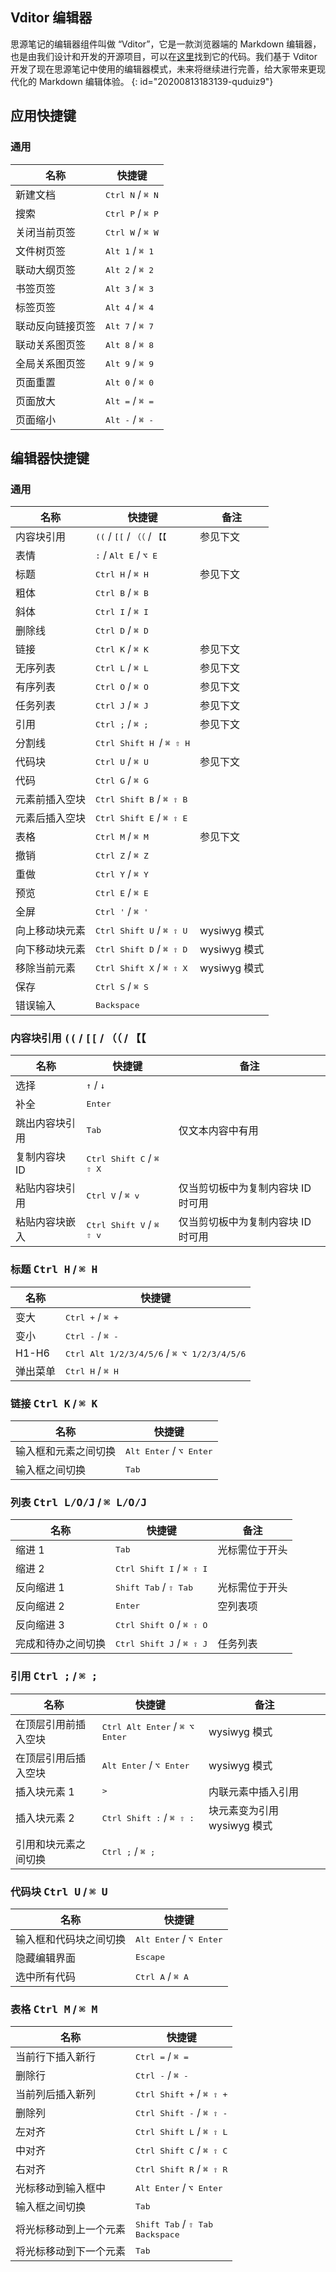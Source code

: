 ## Vditor 编辑器

思源笔记的编辑器组件叫做 “Vditor”，它是一款浏览器端的 Markdown 编辑器，也是由我们设计和开发的开源项目，可以在[这里](https://github.com/Vanessa219/vditor)找到它的代码。我们基于 Vditor 开发了现在思源笔记中使用的编辑器模式，未来将继续进行完善，给大家带来更现代化的 Markdown 编辑体验。
{: id="20200813183139-quduiz9"}

## 应用快捷键

### 通用

| 名称                   | 快捷键                            |
| ------------------------ | ------------------------------------ |
| 新建文档             | <kbd>Ctrl N</kbd> / <kbd>⌘ N</kbd> |
| 搜索                   | <kbd>Ctrl P</kbd> / <kbd>⌘ P</kbd> |
| 关闭当前页签       | <kbd>Ctrl W</kbd> / <kbd>⌘ W</kbd> |
| 文件树页签          | <kbd>Alt 1</kbd> / <kbd>⌘ 1</kbd>  |
| 联动大纲页签       | <kbd>Alt 2</kbd> / <kbd>⌘ 2</kbd>  |
| 书签页签             | <kbd>Alt 3</kbd> / <kbd>⌘ 3</kbd>  |
| 标签页签             | <kbd>Alt 4</kbd> / <kbd>⌘ 4</kbd>  |
| 联动反向链接页签 | <kbd>Alt 7</kbd> / <kbd>⌘ 7</kbd>  |
| 联动关系图页签    | <kbd>Alt 8</kbd> / <kbd>⌘ 8</kbd>  |
| 全局关系图页签    | <kbd>Alt 9</kbd> / <kbd>⌘ 9</kbd>  |
| 页面重置             | <kbd>Alt 0</kbd> / <kbd>⌘ 0</kbd>  |
| 页面放大             | <kbd>Alt =</kbd> / <kbd>⌘ =</kbd>  |
| 页面缩小             | <kbd>Alt -</kbd> / <kbd>⌘ -</kbd>  |

## 编辑器快捷键

### 通用

| 名称                | 快捷键                                                             | 备注         |
| --------------------- | --------------------------------------------------------------------- | -------------- |
| 内容块引用       | <kbd>((</kbd> / <kbd>[[</kbd> / <kbd>（（</kbd> / <kbd>【【</kbd> | 参见下文   |
| 表情                | <kbd>:</kbd> / <kbd>Alt E</kbd> / <kbd>⌥ E</kbd>                    |                |
| 标题                | <kbd>Ctrl H</kbd> / <kbd>⌘ H</kbd>                                  | 参见下文   |
| 粗体                | <kbd>Ctrl B</kbd> / <kbd>⌘ B</kbd>                                  |                |
| 斜体                | <kbd>Ctrl I</kbd> / <kbd>⌘ I</kbd>                                  |                |
| 删除线             | <kbd>Ctrl D</kbd> / <kbd>⌘ D</kbd>                                  |                |
| 链接                | <kbd>Ctrl K</kbd> / <kbd>⌘ K</kbd>                                  | 参见下文   |
| 无序列表          | <kbd>Ctrl L</kbd> / <kbd>⌘ L</kbd>                                  | 参见下文   |
| 有序列表          | <kbd>Ctrl O</kbd> / <kbd>⌘ O</kbd>                                  | 参见下文   |
| 任务列表          | <kbd>Ctrl J</kbd> / <kbd>⌘ J</kbd>                                  | 参见下文   |
| 引用                | <kbd>Ctrl ;</kbd> / <kbd>⌘ ;</kbd>                                  | 参见下文   |
| 分割线             | <kbd>Ctrl Shift H </kbd> / <kbd>⌘ ⇧ H</kbd>                       |                |
| 代码块             | <kbd>Ctrl U</kbd> / <kbd>⌘ U</kbd>                                  | 参见下文   |
| 代码                | <kbd>Ctrl G</kbd> / <kbd>⌘ G</kbd>                                  |                |
| 元素前插入空块 | <kbd>Ctrl Shift B</kbd> / <kbd>⌘ ⇧ B</kbd>                        |                |
| 元素后插入空块 | <kbd>Ctrl Shift E</kbd> / <kbd>⌘ ⇧ E</kbd>                        |                |
| 表格                | <kbd>Ctrl M</kbd> / <kbd>⌘ M</kbd>                                  | 参见下文   |
| 撤销                | <kbd>Ctrl Z</kbd> / <kbd>⌘ Z</kbd>                                  |                |
| 重做                | <kbd>Ctrl Y</kbd> / <kbd>⌘ Y</kbd>                                  |                |
| 预览                | <kbd>Ctrl E</kbd> / <kbd>⌘ E</kbd>                                  |                |
| 全屏                | <kbd>Ctrl '</kbd> / <kbd>⌘ '</kbd>                                  |                |
| 向上移动块元素 | <kbd>Ctrl Shift U</kbd> / <kbd>⌘ ⇧ U</kbd>                        | wysiwyg 模式 |
| 向下移动块元素 | <kbd>Ctrl Shift D</kbd> / <kbd>⌘ ⇧ D</kbd>                        | wysiwyg 模式 |
| 移除当前元素    | <kbd>Ctrl Shift X</kbd> / <kbd>⌘ ⇧ X</kbd>                        | wysiwyg 模式 |
| 保存                | <kbd>Ctrl S</kbd> / <kbd>⌘ S</kbd>                                  |                |
| 错误输入          | <kbd>Backspace</kbd>                                                  |                |

### 内容块引用 <kbd>((</kbd> / <kbd>[[</kbd> / <kbd>（（</kbd> / <kbd>【【</kbd>

| 名称                | 快捷键                                      | 备注                                            |
| --------------------- | ---------------------------------------------- | ------------------------------------------------- |
| 选择                | <kbd>↑</kbd> / <kbd>↓</kbd>                |                                                   |
| 补全                | <kbd>Enter</kbd>                               |                                                   |
| 跳出内容块引用 | <kbd>Tab</kbd>                                 | 仅文本内容中有用                          |
| 复制内容块 ID    | <kbd>Ctrl Shift C</kbd> / <kbd>⌘ ⇧ X</kbd> |                                                   |
| 粘贴内容块引用 | <kbd>Ctrl V</kbd> / <kbd>⌘ v</kbd>           | 仅当剪切板中为复制内容块 ID 时可用 |
| 粘贴内容块嵌入 | <kbd>Ctrl Shift V</kbd> / <kbd>⌘ ⇧ v</kbd> | 仅当剪切板中为复制内容块 ID 时可用 |

### 标题 <kbd>Ctrl H</kbd> / <kbd>⌘ H</kbd>

| 名称       | 快捷键                                                        |
| ------------ | ---------------------------------------------------------------- |
| 变大       | <kbd>Ctrl +</kbd> / <kbd>⌘ +</kbd>                             |
| 变小       | <kbd>Ctrl -</kbd> / <kbd>⌘ -</kbd>                             |
| H1-H6        | <kbd>Ctrl Alt 1/2/3/4/5/6</kbd> / <kbd>⌘ ⌥ 1/2/3/4/5/6</kbd> |
| 弹出菜单 | <kbd>Ctrl H</kbd> / <kbd>⌘ H</kbd>                             |

### 链接 <kbd>Ctrl K</kbd> / <kbd>⌘ K</kbd>

| 名称                         | 快捷键                                   |
| ------------------------------ | ------------------------------------------- |
| 输入框和元素之间切换 | <kbd>Alt Enter</kbd> / <kbd>⌥ Enter</kbd> |
| 输入框之间切换          | <kbd>Tab</kbd>                              |

### 列表 <kbd>Ctrl L/O/J</kbd> / <kbd>⌘ L/O/J</kbd>

| 名称                      | 快捷键                                      | 备注                |
| --------------------------- | ---------------------------------------------- | --------------------- |
| 缩进 1                    | <kbd>Tab</kbd>                                 | 光标需位于开头 |
| 缩进 2                    | <kbd>Ctrl Shift I</kbd> / <kbd>⌘ ⇧ I</kbd> |                       |
| 反向缩进 1              | <kbd>Shift Tab</kbd> / <kbd>⇧ Tab</kbd>      | 光标需位于开头 |
| 反向缩进 2              | <kbd>Enter</kbd>                               | 空列表项          |
| 反向缩进 3              | <kbd>Ctrl Shift O</kbd> / <kbd>⌘ ⇧ O</kbd> |                       |
| 完成和待办之间切换 | <kbd>Ctrl Shift J</kbd> / <kbd>⌘ ⇧ J</kbd> | 任务列表          |

### 引用 <kbd>Ctrl ;</kbd> / <kbd>⌘ ;</kbd>

| 名称                         | 快捷键                                            | 备注                               |
| ------------------------------ | ---------------------------------------------------- | ------------------------------------ |
| 在顶层引用前插入空块 | <kbd>Ctrl Alt Enter</kbd> / <kbd>⌘ ⌥ Enter</kbd> | wysiwyg 模式                       |
| 在顶层引用后插入空块 | <kbd>Alt Enter</kbd> / <kbd>⌥ Enter</kbd>          | wysiwyg 模式                       |
| 插入块元素 1              | <kbd>></kbd>                                         | 内联元素中插入引用          |
| 插入块元素 2              | <kbd>Ctrl Shift :</kbd> / <kbd>⌘ ⇧ :</kbd>       | 块元素变为引用 wysiwyg 模式 |
| 引用和块元素之间切换 | <kbd>Ctrl ;</kbd> / <kbd>⌘ ;</kbd>                 |                                      |

### 代码块 <kbd>Ctrl U</kbd> / <kbd>⌘ U</kbd>

| 名称                            | 快捷键                                   |
| --------------------------------- | ------------------------------------------- |
| 输入框和代码块之间切换 | <kbd>Alt Enter</kbd> / <kbd>⌥ Enter</kbd> |
| 隐藏编辑界面                | <kbd>Escape</kbd>                           |
| 选中所有代码                | <kbd>Ctrl A</kbd> / <kbd>⌘ A</kbd>        |

### 表格 <kbd>Ctrl M</kbd> / <kbd>⌘ M</kbd>

| 名称                            | 快捷键                                                           |
| --------------------------------- | ------------------------------------------------------------------- |
| 当前行下插入新行          | <kbd>Ctrl =</kbd> / <kbd>⌘ =</kbd>                                |
| 删除行                         | <kbd>Ctrl -</kbd> / <kbd>⌘ -</kbd>                                |
| 当前列后插入新列          | <kbd>Ctrl Shift +</kbd> / <kbd>⌘ ⇧ +</kbd>                      |
| 删除列                         | <kbd>Ctrl Shift -</kbd> / <kbd>⌘ ⇧ -</kbd>                      |
| 左对齐                         | <kbd>Ctrl Shift L</kbd> / <kbd>⌘ ⇧ L</kbd>                      |
| 中对齐                         | <kbd>Ctrl Shift C</kbd> / <kbd>⌘ ⇧ C</kbd>                      |
| 右对齐                         | <kbd>Ctrl Shift R</kbd> / <kbd>⌘ ⇧ R</kbd>                      |
| 光标移动到输入框中       | <kbd>Alt Enter</kbd> / <kbd>⌥ Enter</kbd>                         |
| 输入框之间切换             | <kbd>Tab</kbd>                                                      |
| 将光标移动到上一个元素 | <kbd>Shift Tab</kbd> / <kbd>⇧ Tab</kbd><br /><kbd>Backspace</kbd> |
| 将光标移动到下一个元素 | <kbd>Tab</kbd>                                                      |
